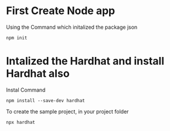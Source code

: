 # First Create Node app

Using the Command which initalized the package json

```shell
npm init
```

# Intalized the Hardhat and install Hardhat also

Instal Command

```shell
npm install --save-dev hardhat
```

To create the sample project, in your project folder

```shell
npx hardhat
```
